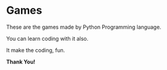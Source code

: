 # Games

These are the games made by Python Programming language.

You can learn coding with it also.

It make the coding, fun.

**Thank You!**
